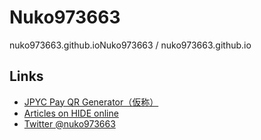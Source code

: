 # Nuko973663

nuko973663.github.ioNuko973663
/
nuko973663.github.io

## Links

- [JPYC Pay QR Generator（仮称）](https://nuko973663.github.io/jpycpayqr/)
- [Articles on HIDE online](https://hide.ac/user-articles?id=3gUbh2HlsmdPc5jsyjyrqcxJM6x2)
- [Twitter @nuko973663](https://twitter.com/nuko973663)
